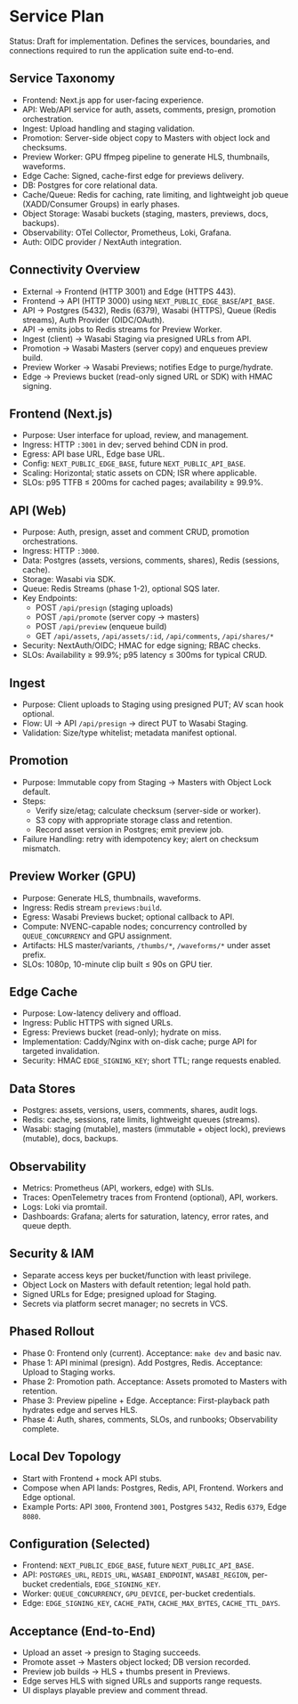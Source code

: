 # Service Plan

Status: Draft for implementation. Defines the services, boundaries, and connections required to run the application suite end-to-end.

## Service Taxonomy
- Frontend: Next.js app for user-facing experience.
- API: Web/API service for auth, assets, comments, presign, promotion orchestration.
- Ingest: Upload handling and staging validation.
- Promotion: Server-side object copy to Masters with object lock and checksums.
- Preview Worker: GPU ffmpeg pipeline to generate HLS, thumbnails, waveforms.
- Edge Cache: Signed, cache-first edge for previews delivery.
- DB: Postgres for core relational data.
- Cache/Queue: Redis for caching, rate limiting, and lightweight job queue (XADD/Consumer Groups) in early phases.
- Object Storage: Wasabi buckets (staging, masters, previews, docs, backups).
- Observability: OTel Collector, Prometheus, Loki, Grafana.
- Auth: OIDC provider / NextAuth integration.

## Connectivity Overview
- External → Frontend (HTTP 3001) and Edge (HTTPS 443).
- Frontend → API (HTTP 3000) using `NEXT_PUBLIC_EDGE_BASE`/`API_BASE`.
- API → Postgres (5432), Redis (6379), Wasabi (HTTPS), Queue (Redis streams), Auth Provider (OIDC/OAuth).
- API → emits jobs to Redis streams for Preview Worker.
- Ingest (client) → Wasabi Staging via presigned URLs from API.
- Promotion → Wasabi Masters (server copy) and enqueues preview build.
- Preview Worker → Wasabi Previews; notifies Edge to purge/hydrate.
- Edge → Previews bucket (read-only signed URL or SDK) with HMAC signing.

## Frontend (Next.js)
- Purpose: User interface for upload, review, and management.
- Ingress: HTTP `:3001` in dev; served behind CDN in prod.
- Egress: API base URL, Edge base URL.
- Config: `NEXT_PUBLIC_EDGE_BASE`, future `NEXT_PUBLIC_API_BASE`.
- Scaling: Horizontal; static assets on CDN; ISR where applicable.
- SLOs: p95 TTFB ≤ 200ms for cached pages; availability ≥ 99.9%.

## API (Web)
- Purpose: Auth, presign, asset and comment CRUD, promotion orchestrations.
- Ingress: HTTP `:3000`.
- Data: Postgres (assets, versions, comments, shares), Redis (sessions, cache).
- Storage: Wasabi via SDK.
- Queue: Redis Streams (phase 1-2), optional SQS later.
- Key Endpoints:
  - POST `/api/presign` (staging uploads)
  - POST `/api/promote` (server copy → masters)
  - POST `/api/preview` (enqueue build)
  - GET `/api/assets`, `/api/assets/:id`, `/api/comments`, `/api/shares/*`
- Security: NextAuth/OIDC; HMAC for edge signing; RBAC checks.
- SLOs: Availability ≥ 99.9%; p95 latency ≤ 300ms for typical CRUD.

## Ingest
- Purpose: Client uploads to Staging using presigned PUT; AV scan hook optional.
- Flow: UI → API `/api/presign` → direct PUT to Wasabi Staging.
- Validation: Size/type whitelist; metadata manifest optional.

## Promotion
- Purpose: Immutable copy from Staging → Masters with Object Lock default.
- Steps:
  - Verify size/etag; calculate checksum (server-side or worker).
  - S3 copy with appropriate storage class and retention.
  - Record asset version in Postgres; emit preview job.
- Failure Handling: retry with idempotency key; alert on checksum mismatch.

## Preview Worker (GPU)
- Purpose: Generate HLS, thumbnails, waveforms.
- Ingress: Redis stream `previews:build`.
- Egress: Wasabi Previews bucket; optional callback to API.
- Compute: NVENC-capable nodes; concurrency controlled by `QUEUE_CONCURRENCY` and GPU assignment.
- Artifacts: HLS master/variants, `/thumbs/*`, `/waveforms/*` under asset prefix.
- SLOs: 1080p, 10-minute clip built ≤ 90s on GPU tier.

## Edge Cache
- Purpose: Low-latency delivery and offload.
- Ingress: Public HTTPS with signed URLs.
- Egress: Previews bucket (read-only); hydrate on miss.
- Implementation: Caddy/Nginx with on-disk cache; purge API for targeted invalidation.
- Security: HMAC `EDGE_SIGNING_KEY`; short TTL; range requests enabled.

## Data Stores
- Postgres: assets, versions, users, comments, shares, audit logs.
- Redis: cache, sessions, rate limits, lightweight queues (streams).
- Wasabi: staging (mutable), masters (immutable + object lock), previews (mutable), docs, backups.

## Observability
- Metrics: Prometheus (API, workers, edge) with SLIs.
- Traces: OpenTelemetry traces from Frontend (optional), API, workers.
- Logs: Loki via promtail.
- Dashboards: Grafana; alerts for saturation, latency, error rates, and queue depth.

## Security & IAM
- Separate access keys per bucket/function with least privilege.
- Object Lock on Masters with default retention; legal hold path.
- Signed URLs for Edge; presigned upload for Staging.
- Secrets via platform secret manager; no secrets in VCS.

## Phased Rollout
- Phase 0: Frontend only (current). Acceptance: `make dev` and basic nav.
- Phase 1: API minimal (presign). Add Postgres, Redis. Acceptance: Upload to Staging works.
- Phase 2: Promotion path. Acceptance: Assets promoted to Masters with retention.
- Phase 3: Preview pipeline + Edge. Acceptance: First-playback path hydrates edge and serves HLS.
- Phase 4: Auth, shares, comments, SLOs, and runbooks; Observability complete.

## Local Dev Topology
- Start with Frontend + mock API stubs.
- Compose when API lands: Postgres, Redis, API, Frontend. Workers and Edge optional.
- Example Ports: API `3000`, Frontend `3001`, Postgres `5432`, Redis `6379`, Edge `8080`.

## Configuration (Selected)
- Frontend: `NEXT_PUBLIC_EDGE_BASE`, future `NEXT_PUBLIC_API_BASE`.
- API: `POSTGRES_URL`, `REDIS_URL`, `WASABI_ENDPOINT`, `WASABI_REGION`, per-bucket credentials, `EDGE_SIGNING_KEY`.
- Worker: `QUEUE_CONCURRENCY`, `GPU_DEVICE`, per-bucket credentials.
- Edge: `EDGE_SIGNING_KEY`, `CACHE_PATH`, `CACHE_MAX_BYTES`, `CACHE_TTL_DAYS`.

## Acceptance (End-to-End)
- Upload an asset → presign to Staging succeeds.
- Promote asset → Masters object locked; DB version recorded.
- Preview job builds → HLS + thumbs present in Previews.
- Edge serves HLS with signed URLs and supports range requests.
- UI displays playable preview and comment thread.
